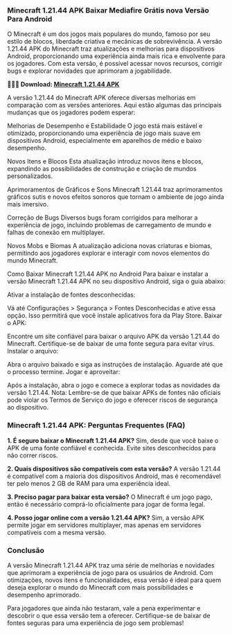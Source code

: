 ### Minecraft 1.21.44 APK Baixar Mediafire Grátis nova Versão Para Android
O Minecraft é um dos jogos mais populares do mundo, famoso por seu estilo de blocos, liberdade criativa e mecânicas de sobrevivência. A versão 1.21.44 APK do Minecraft traz atualizações e melhorias para dispositivos Android, proporcionando uma experiência ainda mais rica e envolvente para os jogadores. Com esta versão, é possível acessar novos recursos, corrigir bugs e explorar novidades que aprimoram a jogabilidade.

**👩‍💻🌈 Download: [Minecraft 1.21.44 APK](https://modilimitado.io/pt/minecraft-apk)**

A versão 1.21.44 do Minecraft APK oferece diversas melhorias em comparação com as versões anteriores. Aqui estão algumas das principais mudanças que os jogadores podem esperar:

Melhorias de Desempenho e Estabilidade
O jogo está mais estável e otimizado, proporcionando uma experiência de jogo mais suave em dispositivos Android, especialmente em aparelhos de médio e baixo desempenho.

Novos Itens e Blocos
Esta atualização introduz novos itens e blocos, expandindo as possibilidades de construção e criação de mundos personalizados.

Aprimoramentos de Gráficos e Sons
Minecraft 1.21.44 traz aprimoramentos gráficos sutis e novos efeitos sonoros que tornam o ambiente de jogo ainda mais imersivo.

Correção de Bugs
Diversos bugs foram corrigidos para melhorar a experiência de jogo, incluindo problemas de carregamento de mundo e falhas de conexão em multiplayer.

Novos Mobs e Biomas
A atualização adiciona novas criaturas e biomas, permitindo aos jogadores explorar e interagir com novos elementos do mundo Minecraft.

Como Baixar Minecraft 1.21.44 APK no Android
Para baixar e instalar a versão Minecraft 1.21.44 APK no seu dispositivo Android, siga o guia abaixo:

Ativar a instalação de fontes desconhecidas:

Vá até Configurações > Segurança > Fontes Desconhecidas e ative essa opção.
Isso permitirá que você instale aplicativos fora da Play Store.
Baixar o APK:

Encontre um site confiável para baixar o arquivo APK da versão 1.21.44 do Minecraft. Certifique-se de baixar de uma fonte segura para evitar vírus.
Instalar o arquivo:

Abra o arquivo baixado e siga as instruções de instalação.
Aguarde até que o processo termine.
Jogar e aproveitar:

Após a instalação, abra o jogo e comece a explorar todas as novidades da versão 1.21.44.
Nota: Lembre-se de que baixar APKs de fontes não oficiais pode violar os Termos de Serviço do jogo e oferecer riscos de segurança ao dispositivo.

### Minecraft 1.21.44 APK: Perguntas Frequentes (FAQ)
**1. É seguro baixar o Minecraft 1.21.44 APK?**
Sim, desde que você baixe o APK de uma fonte confiável e conhecida. Evite sites desconhecidos para não correr riscos.

**2. Quais dispositivos são compatíveis com esta versão?**
A versão 1.21.44 é compatível com a maioria dos dispositivos Android, mas é recomendável ter pelo menos 2 GB de RAM para uma experiência ideal.

**3. Preciso pagar para baixar esta versão?**
O Minecraft é um jogo pago, então é necessário comprá-lo oficialmente para jogar de forma legal.

**4. Posso jogar online com a versão 1.21.44 APK?**
Sim, a versão APK permite jogar em servidores multiplayer, mas apenas em servidores compatíveis com a mesma versão.

### Conclusão
A versão Minecraft 1.21.44 APK traz uma série de melhorias e novidades que aprimoram a experiência de jogo para os usuários de Android. Com otimizações, novos itens e funcionalidades, essa versão é ideal para quem deseja explorar o mundo do Minecraft com mais possibilidades e desempenho aprimorado.

Para jogadores que ainda não testaram, vale a pena experimentar e descobrir o que essa versão tem a oferecer. Certifique-se de baixar de fontes seguras para uma experiência de jogo sem problemas!
